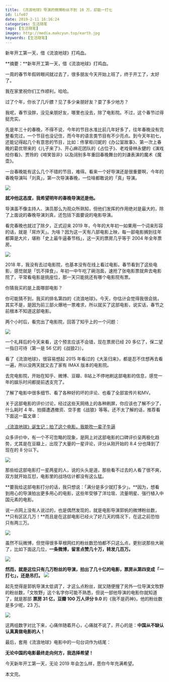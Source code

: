 ```yaml
---
title: 《流浪地球》导演的微博粉丝不到 10 万，却能一打七
id: life07
date: 2019-2-11 16:16:24
categories: 生活随笔
tags: [生活随笔]
images: http://media.makcyun.top/earth.jpg
keywords: [生活随笔]
---
```


新年开工第一天，借《流浪地球》打鸡血。

<!-- more -->  

**摘要：**新年开工第一天，借《流浪地球》打鸡血。

一周的春节年假转眼间就过去了，很多朋友今天开始上班了，终于开工了，太好了。

我在家里祝你们工作顺利，哈哈。

过了个年，你长了几斤膘？见了多少亲朋好友？耍了多少地方？

我呢，春节没胖，没见亲朋好友，哪里也没去，除了电影院。不过，这个春节过得挺充实。

先是年三十的春晚，不得不说，今年的节目水准比前几年好多了，往年春晚没有完整看完过，一个节目也没记住，而今年的语言类节目有不少亮点。到今天年初七，还能记得起几个有意思的节目，比如：佟掌柜闫妮的《办公室故事》、第一次上春晚的葛优带来的《儿子来了》、开心麻花团队的《占位子》、老戏骨林永健的《演戏给你看》、贾玲的《啼笑皆非》以及阔别多年重回春晚舞台的刘谦表演的魔术《魔壶》。

一台春晚能有这么几个不错的节目，难得。看来一个好导演还是很重要啊，今年的春晚导演叫「刘真」，第一次导演春晚，一位啥都敢说的「真」导演。

![](http://media.makcyun.top/FuRI4FDQEqV1xJgJHvV8Vf6vQgYi)

**就冲他这态度，我希望明年的春晚导演还是他。**

导演虽不像主持人、演员那么为观众所熟知，但他们发挥的作用绝对是最大的，除了上面说的春晚导演刘真，还包括下面要说的电影导演。

看完春晚也就过了除夕，正式迎来 2019 年，今年的大年初一如果用一个词来形容的话，就是「屌炸天」。为啥？因为这一天有八部电影上映，每一部电影搁到往年都算是大片，堪称「史上最牛逼春节档」，这一天的票房几乎等于 2004 年全年票房。

![](http://media.makcyun.top/Fmt8vuZq8qFCX213AJCZPgKLa-KY)

2018 年，我没有去过电影院，也基本没有在线上看过电影。春节看到了这些电影，感觉就是「饥不择食」，年初一中午吃了碗泡面，速抢了张电影票就奔去电影院了，平常看电影是挑座位，那一天只能挑还有哪个电影院有票。

你猜我买的是上面哪部电影？

你可能猜不到，我买的排名第四的《流浪地球》。今天，你估计会觉得我很会挑，其实不是，是因为前三部火爆地一票难求，所以就买了这部电影，说实话，春节之前根本不知道这部电影。

两个小时后，看完出了电影院，回答了知乎上的一个问题：

![](http://media.makcyun.top/Frgq5_7BIoPzaErvzlH2EYnAYnqk)

一个礼拜后的今天来看，这个预言应该不会错，现在票房已经 20 多亿了，保二望一指日可待（第一是 56 亿的《战狼2》）。

看了《流浪地球》，很容易想起 2015 年看过的《大圣归来》，都是忍不住想再去看一遍，所以没两天就又去了家有 IMAX 版本的电影院。

去完电影院，开始在知乎、微博、豆瓣、B站上不停地刷这部电影的信息，感觉一年的娱乐时间都提前透支完了。

了解了电影中很多细节、看了各种好的坏的评论、也看了全部宣传片和MV。

关于这部电影的评价讨论，经过这些天网络上的各种刷屏，你应该也了解不少了，什么耗时 4 年、拍摄遭遇撤资、空手套《战狼》等等。还不太了解的话，推荐看下面这一篇文章：

[《流浪地球》诞生记：拍了这个电影，我能吹一辈子牛逼](https://mp.weixin.qq.com/s/dn1PPhJ_QogKgWP-ib88vA)

众多评价中，有一个不可忽略的现象，是网上对这部电影的口碑评价呈两极化趋势，尤其是在豆瓣上，出现了大量的一星评论，评分从刚开始的 8.4 分也降到了现在的 8 分以下。

![](http://media.makcyun.top/FqH4m4O3d_QjXe5SyyN6qMlC1bKp)

那些给这部电影打一星两星的人，说的头头是道，那些看不过去的人看了很不爽，双方就开始互怼，电影里的战场估计都没有这么猛。

**要我给这部电影打分的话，我只想说：「满分是多少就打多少」。**因为，想看到用心的导演拍出更多用心的电影，这些年受够了洋垃圾、流量明星、强行植入中国元素的电影。

说一点网上没有人说过的，也是偶然发现的，就是电影导演郭帆的微博粉丝数，**只有区区几万！**而且是在这部电影已经火了好几天的情况下，在这之前恐怕只有两三万。

![](http://media.makcyun.top/Fsf19CrtG9059wZvH8btTN6OsA7A)

虽然不玩微博，但觉得很多草根网红的粉丝数恐怕都不只这么点，更别说那些大碗了，比如下面这几位，**一条微博，留言点赞几十万，转发几百万。**

![](http://media.makcyun.top/FpxAVFcZRL7kNa8bchdHmQtSHdWD)

**然而，就是这位只有几万粉丝的导演，拍出了几十亿的电影，票房从第四变成「一打七」，还是吊打。**
![](http://media.makcyun.top/Fv4KOIXy7FaqvUbK4d8SjrEfsO15)

起先觉得是郭帆导演太低调了，才这么点粉丝，就又随便搜了另外一位导演文牧野的粉丝数，「文牧野」这个名字你可能不熟悉，但说一部他导演的电影你就知道了，就是那部 **票房 31 亿，豆瓣 100 万人评分 9.0** 的《我不是药神》。他的粉丝数是多少呢，23 万。

![](http://media.makcyun.top/FocmVmTa4gUHWrr_WO3XDdS4Uz1r)

这两组数字对比下来，心痛伴随着开心，心痛就不说了，开心的是：**中国从不缺认认真真做电影的人！**

最后，套用《流浪地球》电影中的一句台词作为结尾：

**无论中国的电影最终走向何方，我选择希望！**



今天新年开工第一天，无论 2019 年会怎么样，愿你今年充满希望。

本文完。

